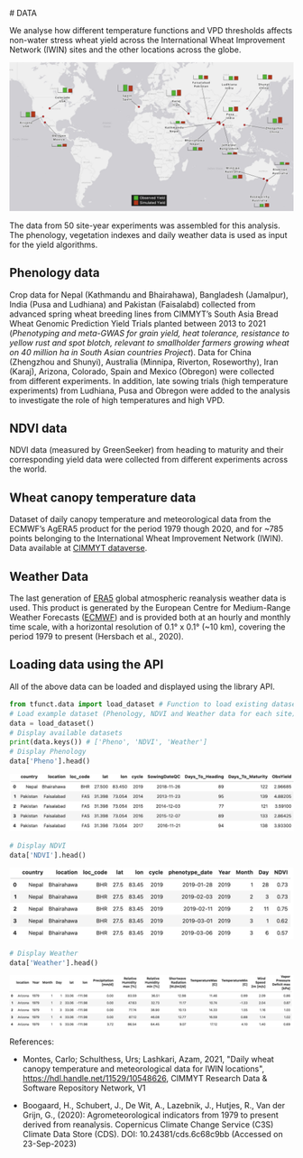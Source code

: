 <!-- ---
hide:
  - navigation
  #- toc
--- -->
# DATA

We analyse how different temperature functions and VPD thresholds affects non-water stress wheat yield across the International Wheat Improvement Network (IWIN) sites and the other locations across the globe.

![Site distribution](./assets/Map_PRFT_siteDistribution_Yield.png "Site distribution")

The data from 50 site-year experiments was assembled for this analysis. The phenology, vegetation indexes and daily weather data is used as input for the yield algorithms.

## Phenology data

Crop data for Nepal (Kathmandu and Bhairahawa), Bangladesh (Jamalpur), India (Pusa and Ludhiana) and Pakistan (Faisalabd) collected from advanced spring wheat breeding lines from CIMMYT’s South Asia Bread Wheat Genomic Prediction Yield Trials planted between 2013 to 2021 (_Phenotyping and meta-GWAS for grain yield, heat tolerance, resistance to yellow rust and spot blotch, relevant to smallholder farmers growing wheat on 40 million ha in South Asian countries Project_). Data for China (Zhengzhou and Shunyi), Australia (Minnipa, Riverton, Roseworthy), Iran (Karaj), Arizona, Colorado, Spain and Mexico (Obregon) were collected from different experiments.  In addition, late sowing trials (high temperature experiments) from Ludhiana, Pusa and Obregon were added to the analysis to investigate the role of high temperatures and high VPD.

## NDVI data

NDVI data (measured by GreenSeeker) from heading to maturity and their corresponding yield data were collected from different experiments across the world.

## Wheat canopy temperature data

Dataset of daily canopy temperature and meteorological data from the ECMWF’s AgERA5 product for the period 1979 though 2020, and for ~785 points belonging to the International Wheat Improvement Network (IWIN). Data available at 
[CIMMYT dataverse].

<!-- [IWIN]: https://orderseed.cimmyt.org/iwin-results.php -->
 [CIMMYT dataverse]: https://data.cimmyt.org/dataset.xhtml?persistentId=hdl:11529/10548626

## Weather Data

The last generation of [ERA5] global atmospheric reanalysis weather data is used. This product is generated by the European Centre for Medium-Range Weather Forecasts ([ECMWF]) and is provided both at an hourly and monthly time scale, with a horizontal resolution of 0.1° x 0.1° (~10 km), covering the period 1979 to present (Hersbach et al., 2020).

 [ECMWF]: https://www.ecmwf.int/
 [ERA5]: https://cds.climate.copernicus.eu/cdsapp#!/dataset/10.24381/cds.6c68c9bb?tab=overview


## Loading data using the API

All of the above data can be loaded and displayed using the library API.

``` python
from tfunct.data import load_dataset # Function to load existing dataset
# Load example dataset (Phenology, NDVI and Weather data for each site)
data = load_dataset()
# Display available datasets
print(data.keys()) # ['Pheno', 'NDVI', 'Weather']
# Display Phenology
data['Pheno'].head()

```
![Display Phenology](./assets/DisplayPhenologyTable.png)

``` python
# Display NDVI
data['NDVI'].head()
```
![Display NDVI](./assets/DisplayNDVITable.png)

``` python
# Display Weather
data['Weather'].head()
```
![Display Weather](./assets/DisplayWeatherTable.png)

References:

- Montes, Carlo; Schulthess, Urs; Lashkari, Azam, 2021, "Daily wheat canopy temperature and meteorological data for IWIN locations", https://hdl.handle.net/11529/10548626, CIMMYT Research Data & Software Repository Network, V1

- Boogaard, H., Schubert, J., De Wit, A., Lazebnik, J., Hutjes, R., Van der Grijn, G., (2020): Agrometeorological indicators from 1979 to present derived from reanalysis. Copernicus Climate Change Service (C3S) Climate Data Store (CDS). DOI: 10.24381/cds.6c68c9bb (Accessed on 23-Sep-2023)
